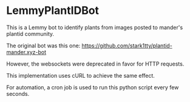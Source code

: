# LemmyPlantIDBot


This is a Lemmy bot to identify plants from images posted to mander's plantid community.

The original bot was this one: https://github.com/stark1tty/plantid-mander.xyz-bot

However, the websockets were deprecated in favor for HTTP requests.

This implementation uses cURL to achieve the same effect. 

For automation, a cron job is used to run this python script every few seconds.
